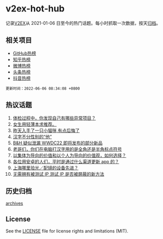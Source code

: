 # v2ex-hot-hub

 记录[V2EX](https://www.v2ex.com/)从 2021-01-06 日至今的热门话题。每小时抓取一次数据，按天[归档](archives)。
 
 ## 相关项目

- [GitHub热榜](https://github.com/snaildev/github-hot-hub)
- [知乎热榜](https://github.com/snaildev/zhihu-hot-hub)
- [微博热榜](https://github.com/snaildev/weibo-hot-hub)
- [头条热榜](https://github.com/snaildev/toutiao-hot-hub)
- [抖音热榜](https://github.com/snaildev/douyin-hot-hub)


 `更新时间：2022-06-06 08:34:08 +0800`

## 热议话题

1. [体检过程中，你发现自己有哪些异常项目？](https://www.v2ex.com/t/857329)
1. [女生用轻薄本求推荐。](https://www.v2ex.com/t/857325)
1. [昨天入手了一只小猫咪,有点后悔了](https://www.v2ex.com/t/857385)
1. [汉字不分性别的“他”](https://www.v2ex.com/t/857418)
1. [B&H 疑似泄漏 WWDC22 即将发布的部分新品](https://www.v2ex.com/t/857369)
1. [老哥们，你们在电脑打汉字用的是全角还是半角标点符号](https://www.v2ex.com/t/857406)
1. [以集体为导向的价值和以个人为导向的价值观，如何选择？](https://www.v2ex.com/t/857341)
1. [各位用安卓的人们，平时是通过什么渠道更新 app 的？](https://www.v2ex.com/t/857373)
1. [上海哪里验光／配镜的设备先进？](https://www.v2ex.com/t/857389)
1. [无需拥有被测试 IP 测试 IP 是否被屏蔽的新方法](https://www.v2ex.com/t/857393)

## 历史归档

[archives](archives)

## License

See the [LICENSE](LICENSE) file for license rights and limitations (MIT).

